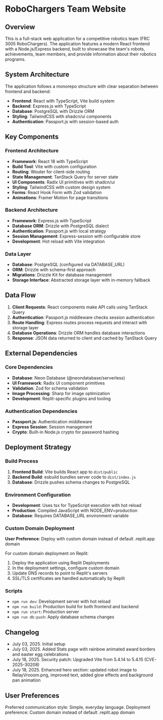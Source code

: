 # RoboChargers Team Website

## Overview

This is a full-stack web application for a competitive robotics team (FRC 3005 RoboChargers). The application features a modern React frontend with a Node.js/Express backend, built to showcase the team's robots, achievements, team members, and provide information about their robotics programs.

## System Architecture

The application follows a monorepo structure with clear separation between frontend and backend:

- **Frontend**: React with TypeScript, Vite build system
- **Backend**: Express.js with TypeScript
- **Database**: PostgreSQL with Drizzle ORM
- **Styling**: TailwindCSS with shadcn/ui components
- **Authentication**: Passport.js with session-based auth

## Key Components

### Frontend Architecture
- **Framework**: React 18 with TypeScript
- **Build Tool**: Vite with custom configuration
- **Routing**: Wouter for client-side routing
- **State Management**: TanStack Query for server state
- **UI Components**: Radix UI primitives with shadcn/ui
- **Styling**: TailwindCSS with custom design system
- **Forms**: React Hook Form with Zod validation
- **Animations**: Framer Motion for page transitions

### Backend Architecture
- **Framework**: Express.js with TypeScript
- **Database ORM**: Drizzle with PostgreSQL dialect
- **Authentication**: Passport.js with local strategy
- **Session Management**: Express-session with configurable store
- **Development**: Hot reload with Vite integration

### Data Layer
- **Database**: PostgreSQL (configured via DATABASE_URL)
- **ORM**: Drizzle with schema-first approach
- **Migrations**: Drizzle Kit for database management
- **Storage Interface**: Abstracted storage layer with in-memory fallback

## Data Flow

1. **Client Requests**: React components make API calls using TanStack Query
2. **Authentication**: Passport.js middleware checks session authentication
3. **Route Handling**: Express routes process requests and interact with storage layer
4. **Database Operations**: Drizzle ORM handles database interactions
5. **Response**: JSON data returned to client and cached by TanStack Query

## External Dependencies

### Core Dependencies
- **Database**: Neon Database (@neondatabase/serverless)
- **UI Framework**: Radix UI component primitives
- **Validation**: Zod for schema validation
- **Image Processing**: Sharp for image optimization
- **Development**: Replit-specific plugins and tooling

### Authentication Dependencies
- **Passport.js**: Authentication middleware
- **Express Session**: Session management
- **Crypto**: Built-in Node.js crypto for password hashing

## Deployment Strategy

### Build Process
1. **Frontend Build**: Vite builds React app to `dist/public`
2. **Backend Build**: esbuild bundles server code to `dist/index.js`
3. **Database**: Drizzle pushes schema changes to PostgreSQL

### Environment Configuration
- **Development**: Uses tsx for TypeScript execution with hot reload
- **Production**: Compiled JavaScript with NODE_ENV=production
- **Database**: Requires DATABASE_URL environment variable

### Custom Domain Deployment
**User Preference**: Deploy with custom domain instead of default .replit.app domain

For custom domain deployment on Replit:
1. Deploy the application using Replit Deployments
2. In the deployment settings, configure custom domain
3. Update DNS records to point to Replit's servers
4. SSL/TLS certificates are handled automatically by Replit

### Scripts
- `npm run dev`: Development server with hot reload
- `npm run build`: Production build for both frontend and backend
- `npm run start`: Production server
- `npm run db:push`: Apply database schema changes

## Changelog
- July 03, 2025. Initial setup
- July 03, 2025. Added Stats page with rainbow animated award borders and easter egg celebrations
- July 18, 2025. Security patch: Upgraded Vite from 5.4.14 to 5.4.15 (CVE-2025-30208)
- July 18, 2025. Enhanced hero section: updated robot image to RelayVrooom.png, improved text, added glow effects and background pan animation

## User Preferences

Preferred communication style: Simple, everyday language.
Deployment preference: Custom domain instead of default .replit.app domain